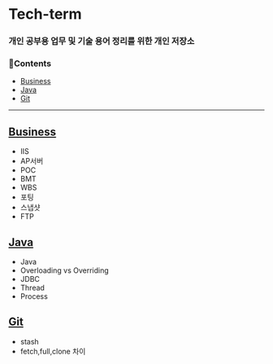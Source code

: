 # Tech-term

### 개인 공부용 업무 및 기술 용어 정리를 위한 개인 저장소

### 📘Contents
- [Business](#Business)
- [Java](#Java)
- [Git](#Git)


---

## [Business](/contents/business.md)
- IIS
- AP서버 
- POC 
- BMT
- WBS
- 포팅
- 스냅샷
- FTP


## [Java](/contents/java.md)
- Java
- Overloading vs Overriding
- JDBC
- Thread 
- Process

## [Git](/contents/git.md)
- stash 
- fetch,full,clone 차이

